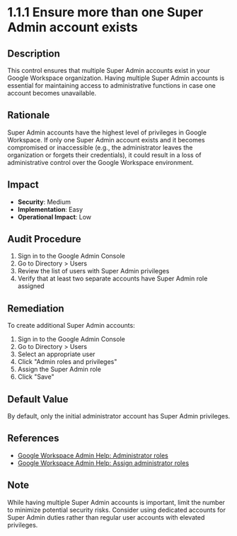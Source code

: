 # 1.1.1 Ensure more than one Super Admin account exists

## Description

This control ensures that multiple Super Admin accounts exist in your Google Workspace organization. Having multiple Super Admin accounts is essential for maintaining access to administrative functions in case one account becomes unavailable.

## Rationale

Super Admin accounts have the highest level of privileges in Google Workspace. If only one Super Admin account exists and it becomes compromised or inaccessible (e.g., the administrator leaves the organization or forgets their credentials), it could result in a loss of administrative control over the Google Workspace environment.

## Impact

- **Security**: Medium
- **Implementation**: Easy
- **Operational Impact**: Low

## Audit Procedure

1. Sign in to the Google Admin Console
2. Go to Directory > Users
3. Review the list of users with Super Admin privileges
4. Verify that at least two separate accounts have Super Admin role assigned

## Remediation

To create additional Super Admin accounts:

1. Sign in to the Google Admin Console
2. Go to Directory > Users
3. Select an appropriate user
4. Click "Admin roles and privileges"
5. Assign the Super Admin role
6. Click "Save"

## Default Value

By default, only the initial administrator account has Super Admin privileges.

## References

- [Google Workspace Admin Help: Administrator roles](https://support.google.com/a/answer/2405986)
- [Google Workspace Admin Help: Assign administrator roles](https://support.google.com/a/answer/172176)

## Note

While having multiple Super Admin accounts is important, limit the number to minimize potential security risks. Consider using dedicated accounts for Super Admin duties rather than regular user accounts with elevated privileges. 